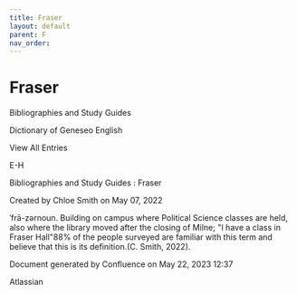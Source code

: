 ```yaml
---
title: Fraser
layout: default
parent: F
nav_order:
---
```


# Fraser

Bibliographies and Study Guides

Dictionary of Geneseo English

View All Entries

E-H

Bibliographies and Study Guides : Fraser

Created by  Chloe Smith on May 07, 2022

ˈfrā-zərnoun. Building on campus where Political Science classes are held, also where the library moved after the closing of Milne; &quot;I have a class in Fraser Hall&quot;88% of the people surveyed are familiar with this term and believe that this is its definition.(C. Smith, 2022).

Document generated by Confluence on May 22, 2023 12:37

Atlassian
